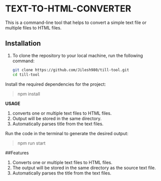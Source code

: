 
# TEXT-TO-HTML-CONVERTER

This is a command-line tool that helps to convert a simple text file or multiple files to HTML files.

## Installation

1. To clone the repository to your local machine, run the following command:

   ```bash
   git clone https://github.com/Jilesh980/till-tool.git
   cd till-tool

Install the required dependencies for the project:
> npm install

**USAGE**
1. converts one or multiple text files to HTML files.
2. Output will be stored in the same directory.
3. Automatically parses title from the text files.


Run the code in the terminal to generate the desired output:
> npm run start

##Features
1. Converts one or multiple text files to HTML files.
2. The output will be stored in the same directory as the source text file.
3. Automatically parses the title from the text files.

